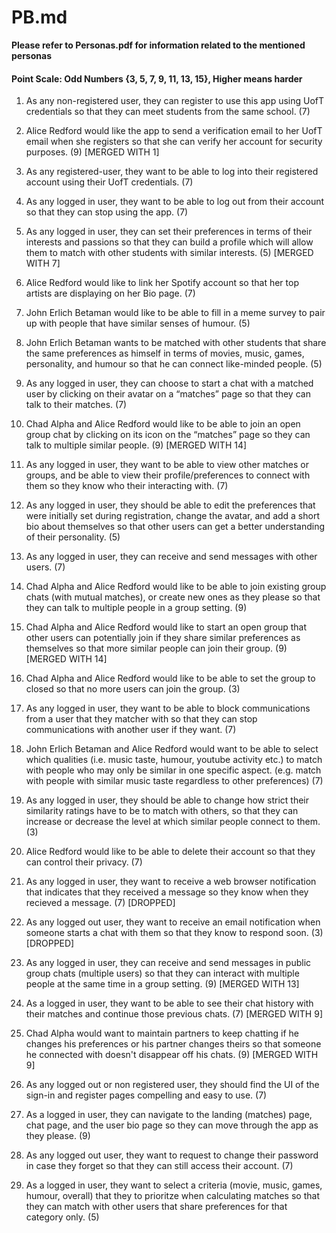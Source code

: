 # PB.md #

**Please refer to Personas.pdf for information related to the mentioned personas**

#### Point Scale: Odd Numbers {3, 5, 7, 9, 11, 13, 15}, Higher means harder ####

1. As any non-registered user, they can register to use this app using UofT credentials so that they can meet students from the same school. (7)

2. Alice Redford would like the app to send a verification email to her UofT email when she registers so that she can verify her account for security purposes. (9) [MERGED WITH 1]

3. As any registered-user, they want to be able to log into their registered account using their UofT credentials. (7)

4. As any logged in user, they want to be able to log out from their account so that they can stop using the app. (7)

5. As any logged in user, they can set their preferences in terms of their interests and passions so that they can build a profile which will allow them to match with other students with similar interests. (5) [MERGED WITH 7]

6. Alice Redford would like to link her Spotify account so that her top artists are displaying on her Bio page. (7)

7. John Erlich Betaman would like to be able to fill in a meme survey to pair up with people that have similar senses of humour. (5)

8. John Erlich Betaman wants to be matched with other students that share the same preferences as himself in terms of movies, music, games, personality, and humour so that he can connect like-minded people. (5)

9. As any logged in user, they can choose to start a chat with a matched user by clicking on their avatar on a “matches” page so that they can talk to their matches. (7)

10. Chad Alpha and Alice Redford would like to be able to join an open group chat by clicking on its icon on the “matches” page so they can talk to multiple similar people. (9) [MERGED WITH 14]

11. As any logged in user, they want to be able to view other matches or groups, and be able to view their profile/preferences to connect with them so they know who their interacting with. (7)

12. As any logged in user, they should be able to edit the preferences that were initially set during registration, change the avatar, and add a short bio about themselves so that other users can get a better understanding of their personality. (5)

13. As any logged in user, they can receive and send messages with other users. (7)

14. Chad Alpha and Alice Redford would like to be able to join existing group chats (with mutual matches), or create new ones as they please so that they can talk to multiple people in a group setting. (9)

15. Chad Alpha and Alice Redford would like to start an open group that other users can potentially join if they share similar preferences as themselves so that more similar people can join their group. (9) [MERGED WITH 14]

16. Chad Alpha and Alice Redford would like to be able to set the group to closed so that no more users can join the group. (3)

17. As any logged in user, they want to be able to block communications from a user that they matcher with so that they can stop communications with another user if they want. (7)

18. John Erlich Betaman and Alice Redford would want to be able to select which qualities (i.e. music taste, humour, youtube activity etc.) to match with people who may only be similar in one specific aspect. (e.g. match with people with similar music taste regardless to other preferences) (7)

19. As any logged in user, they should be able to change how strict their similarity ratings have to be to match with others, so that they can increase or decrease the level at which similar people connect to them. (3)

20. Alice Redford would like to be able to delete their account so that they can control their privacy. (7)

21. As any logged in user, they want to receive a web browser notification that indicates that they received a message so they know when they recieved a message. (7) [DROPPED]

22. As any logged out user, they want to receive an email notification when someone starts a chat with them so that they know to respond soon. (3) [DROPPED]

23. As any logged in user, they can receive and send messages in public group chats (multiple users) so that they can interact with multiple people at the same time in a group setting. (9) [MERGED WITH 13]

24. As a logged in user, they want to be able to see their chat history with their matches and continue those previous chats. (7) [MERGED WITH 9]

25. Chad Alpha would want to maintain partners to keep chatting if he changes his preferences or his partner changes theirs so that someone he connected with doesn't disappear off his chats. (9) [MERGED WITH 9]

26. As any logged out or non registered user, they should find the UI of the sign-in and register pages compelling and easy to use. (7)

27. As a logged in user, they can navigate to the landing (matches) page, chat page, and the user bio page so they can move through the app as they please. (9)

28. As any logged out user, they want to request to change their password in case they forget so that they can still access their account. (7)

29. As a logged in user, they want to select a criteria (movie, music, games, humour, overall) that they to prioritze when calculating matches so that they can match with other users that share preferences for that category only. (5) 